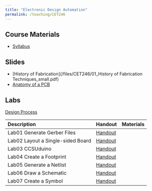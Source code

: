 ```yaml
---
title: "Electronic Design Automation"
permalink: /teaching/CET246
---
```



## Course Materials
* [Syllabus](/files/CET246/CET246_FA19_Syllabus.pdf)  

## Slides  
* [History of Fabrication](/files/CET246/01_History of Fabrication Techniques_small.pdf)  
* [Anatomy of a PCB](/files/CET246/02_AnatomyOfAPCB.pdf)  

## Labs
[Design Process](/files/CET246/CET246_MapOfLabs.png)  

| Description                       | Handout                                          | Materials                                        |
| :--------------------             | :-----------------------                         | :-----                                           |
| Lab01 Generate Gerber Files       | [Handout](/files/CET49x/)                        |                                                  |
| Lab02 Layout a Single-sided Board | [Handout](/files/CET49x/)                        |                                                  |
| Lab03 CCSUduino                   | [Handout](/files/CET49x/)                        |                                                  |
| Lab04 Create a Footprint          | [Handout](/files/CET49x/)                        |                                                  |
| Lab05 Generate a Netlist          | [Handout](/files/CET49x/)                        |                                                  |
| Lab06 Draw a Schematic            | [Handout](/files/CET49x/)                        |                                                  |
| Lab07 Create a Symbol             | [Handout](/files/CET49x/)                        |                                                  |
